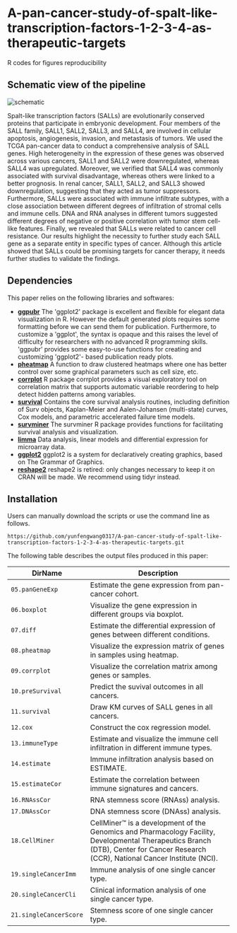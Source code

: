 # A-pan-cancer-study-of-spalt-like-transcription-factors-1-2-3-4-as-therapeutic-targets
R codes for figures reproducibility


## Schematic view of the pipeline
![schematic](workflow.png)


Spalt-like transcription factors (SALLs) are evolutionarily conserved proteins that participate in embryonic development. Four members of the SALL family, SALL1, SALL2, SALL3, and SALL4, are involved in cellular apoptosis, angiogenesis, invasion, and metastasis of tumors. We used the TCGA pan-cancer data to conduct a comprehensive analysis of SALL genes. High heterogeneity in the expression of these genes was observed across various cancers, SALL1 and SALL2 were downregulated, whereas SALL4 was upregulated. Moreover, we verified that SALL4 was commonly associated with survival disadvantage, whereas others were linked to a better prognosis. In renal cancer, SALL1, SALL2, and SALL3 showed downregulation, suggesting that they acted as tumor suppressors. Furthermore, SALLs were associated with immune infiltrate subtypes, with a close association between different degrees of infiltration of stromal cells and immune cells. DNA and RNA analyses in different tumors suggested different degrees of negative or positive correlation with tumor stem cell-like features. Finally, we revealed that SALLs were related to cancer cell resistance. Our results highlight the necessity to further study each SALL gene as a separate entity in specific types of cancer. Although this article showed that SALLs could be promising targets for cancer therapy, it needs further studies to validate the findings.



## Dependencies

This paper relies on the following libraries and softwares: 

- **[ggpubr](https://cran.r-project.org/web/packages/ggpubr/index.html)** The 'ggplot2' package is excellent and flexible for elegant data visualization in R. However the default generated plots requires some formatting before we can send them for publication. Furthermore, to customize a 'ggplot', the syntax is opaque and this raises the level of difficulty for researchers with no advanced R programming skills. 'ggpubr' provides some easy-to-use functions for creating and customizing 'ggplot2'- based publication ready plots.
- **[pheatmap](https://www.rdocumentation.org/packages/pheatmap/versions/1.0.12/topics/pheatmap)** A function to draw clustered heatmaps where one has better control over some graphical parameters such as cell size, etc.
- **[corrplot](https://www.rdocumentation.org/packages/corrplot/versions/0.90)** R package corrplot provides a visual exploratory tool on correlation matrix that supports automatic variable reordering to help detect hidden patterns among variables.
- **[survival](https://cran.r-project.org/web/packages/survival/index.html)** Contains the core survival analysis routines, including definition of Surv objects, Kaplan-Meier and Aalen-Johansen (multi-state) curves, Cox models, and parametric accelerated failure time models.
- **[survminer](https://www.rdocumentation.org/packages/survminer/versions/0.4.9)** The survminer R package provides functions for facilitating survival analysis and visualization.
- **[limma](https://www.rdocumentation.org/packages/limma/versions/3.28.14)** Data analysis, linear models and differential expression for microarray data.
- **[ggplot2](https://www.rdocumentation.org/packages/ggplot2/versions/3.3.5)** ggplot2 is a system for declaratively creating graphics, based on The Grammar of Graphics. 
- **[reshape2](https://www.rdocumentation.org/packages/reshape2/versions/1.4.4)** reshape2 is retired: only changes necessary to keep it on CRAN will be made. We recommend using tidyr instead.






## Installation

Users can manually download the scripts or use the command line as follows.

`https://github.com/yunfengwang0317/A-pan-cancer-study-of-spalt-like-transcription-factors-1-2-3-4-as-therapeutic-targets.git`



The following table describes the output files produced in this paper:

DirName | Description
---------|------------
`05.panGeneExp` | Estimate the gene expression from pan-cancer cohort.
`06.boxplot` | Visualize the gene expression in different groups via boxplot.
`07.diff` | Estimate the differential expression of genes between different conditions.
`08.pheatmap` | Visualize the expression matrix of genes in samples using heatmap.
`09.corrplot` | Visualize the correlation matrix among genes or samples.
`10.preSurvival` | Predict the suvival outcomes in all cancers.
`11.survival` | Draw KM curves of SALL genes in all cancers.
`12.cox` | Construct the cox regression model.
`13.immuneType` | Estimate and visualize the immune cell infiltration in different immune types.
`14.estimate` | Immune infiltration analysis based on ESTIMATE.
`15.estimateCor` | Estimate the correlation between immune signatures and cancers.
`16.RNAssCor` | RNA stemness score (RNAss) analysis.
`17.DNAssCor` | DNA stemness score (DNAss) analysis.
`18.CellMiner` | CellMiner™ is a development of the Genomics and Pharmacology Facility, Developmental Therapeutics Branch (DTB), Center for Cancer Research (CCR), National Cancer Institute (NCI).
`19.singleCancerImm` | Immune analysis of one single cancer type.
`20.singleCancerCli` | Clinical information analysis of one single cancer type.
`21.singleCancerScore` | Stemness score of one single cancer type.






